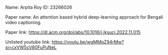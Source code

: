 Name: Arpita Roy
ID: 23266026

Paper name: An attention based hybrid deep-learning approach for Bengali video captioning.

Paper link: https://dl.acm.org/doi/abs/10.1016/j.jksuci.2022.11.015

Unlisted youtube link: https://youtu.be/wgMMqZ94rMw?si=cxVW5cV80FuPuNeL
